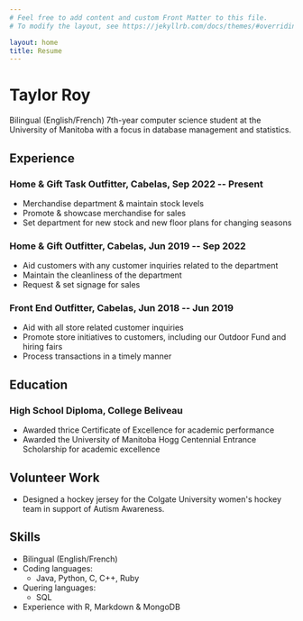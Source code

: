 ```yaml
---
# Feel free to add content and custom Front Matter to this file.
# To modify the layout, see https://jekyllrb.com/docs/themes/#overriding-theme-defaults

layout: home
title: Resume
---
```


# Taylor Roy

Bilingual (English/French) 7th-year computer science student at the University of Manitoba with a focus in database management and statistics.

## Experience

### Home & Gift Task Outfitter, Cabelas, Sep 2022 -- Present
- Merchandise department & maintain stock levels
- Promote & showcase merchandise for sales
- Set department for new stock and new floor plans for changing seasons 

### Home & Gift Outfitter, Cabelas, Jun 2019 -- Sep 2022
- Aid customers with any customer inquiries related to the department
- Maintain the cleanliness of the department
- Request & set signage for sales

### Front End Outfitter, Cabelas, Jun 2018 -- Jun 2019
- Aid with all store related customer inquiries
- Promote store initiatives to customers, including our Outdoor Fund and hiring fairs
- Process transactions in a timely manner

## Education

### High School Diploma, College Beliveau
- Awarded thrice Certificate of Excellence for academic performance
- Awarded the University of Manitoba Hogg Centennial Entrance Scholarship for academic excellence

## Volunteer Work
- Designed a hockey jersey for the Colgate University women's hockey team in support of Autism Awareness.

## Skills
- Bilingual (English/French)
- Coding languages: 
  - Java, Python, C, C++, Ruby
- Quering languages:
   - SQL
- Experience with R, Markdown & MongoDB
